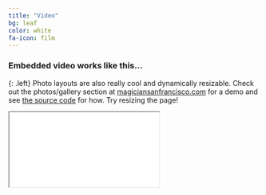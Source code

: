 ```yaml
---
title: "Video"
bg: leaf
color: white
fa-icon: film
---
```


### Embedded video works like this…
{: .left}
Photo layouts are also really cool and dynamically resizable. Check out the photos/gallery section at [magiciansanfrancisco.com](http://magiciansanfrancisco.com) for a demo and see [the source code](https://github.com/strongrobert/MagicianSanFrancisco) for how. Try resizing the page!

<div class="icontain"><iframe src="//www.youtube.com/embed/J1RfcEzD9rw" allowfullscreen></iframe></div>
